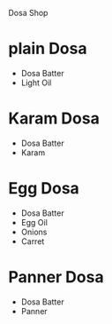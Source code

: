 Dosa Shop

# plain Dosa
* Dosa Batter
* Light Oil

# Karam Dosa
* Dosa Batter
* Karam 

# Egg Dosa
* Dosa Batter
* Egg Oil
* Onions
* Carret

# Panner Dosa
* Dosa Batter
* Panner